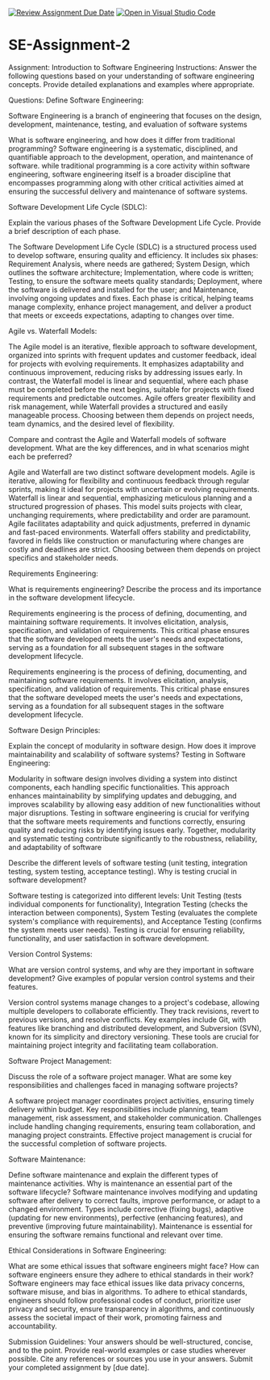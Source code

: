[![Review Assignment Due Date](https://classroom.github.com/assets/deadline-readme-button-24ddc0f5d75046c5622901739e7c5dd533143b0c8e959d652212380cedb1ea36.svg)](https://classroom.github.com/a/-ucQIGTc)
[![Open in Visual Studio Code](https://classroom.github.com/assets/open-in-vscode-718a45dd9cf7e7f842a935f5ebbe5719a5e09af4491e668f4dbf3b35d5cca122.svg)](https://classroom.github.com/online_ide?assignment_repo_id=15253352&assignment_repo_type=AssignmentRepo)
# SE-Assignment-2
Assignment: Introduction to Software Engineering
Instructions:
Answer the following questions based on your understanding of software engineering concepts. Provide detailed explanations and examples where appropriate.

Questions:
Define Software Engineering: 

Software Engineering is a branch of engineering that focuses on the design, development, maintenance, testing, and evaluation of software systems

What is software engineering, and how does it differ from traditional programming?
Software engineering is a systematic, disciplined, and quantifiable approach to the development, operation, and maintenance of software. while traditional programming is a core activity within software engineering, software engineering itself is a broader discipline that encompasses programming along with other critical activities aimed at ensuring the successful delivery and maintenance of software systems.


Software Development Life Cycle (SDLC):

Explain the various phases of the Software Development Life Cycle. Provide a brief description of each phase.

The Software Development Life Cycle (SDLC) is a structured process used to develop software, ensuring quality and efficiency. It includes six phases: Requirement Analysis, where needs are gathered; System Design, which outlines the software architecture; Implementation, where code is written; Testing, to ensure the software meets quality standards; Deployment, where the software is delivered and installed for the user; and Maintenance, involving ongoing updates and fixes. Each phase is critical, helping teams manage complexity, enhance project management, and deliver a product that meets or exceeds expectations, adapting to changes over time.

Agile vs. Waterfall Models:

The Agile model is an iterative, flexible approach to software development, organized into sprints with frequent updates and customer feedback, ideal for projects with evolving requirements. It emphasizes adaptability and continuous improvement, reducing risks by addressing issues early. In contrast, the Waterfall model is linear and sequential, where each phase must be completed before the next begins, suitable for projects with fixed requirements and predictable outcomes. Agile offers greater flexibility and risk management, while Waterfall provides a structured and easily manageable process. Choosing between them depends on project needs, team dynamics, and the desired level of flexibility.



Compare and contrast the Agile and Waterfall models of software development. What are the key differences, and in what scenarios might each be preferred?

Agile and Waterfall are two distinct software development models. Agile is iterative, allowing for flexibility and continuous feedback through regular sprints, making it ideal for projects with uncertain or evolving requirements. Waterfall is linear and sequential, emphasizing meticulous planning and a structured progression of phases. This model suits projects with clear, unchanging requirements, where predictability and order are paramount. Agile facilitates adaptability and quick adjustments, preferred in dynamic and fast-paced environments. Waterfall offers stability and predictability, favored in fields like construction or manufacturing where changes are costly and deadlines are strict. Choosing between them depends on project specifics and stakeholder needs.

Requirements Engineering:

What is requirements engineering? Describe the process and its importance in the software development lifecycle.

Requirements engineering is the process of defining, documenting, and maintaining software requirements. It involves elicitation, analysis, specification, and validation of requirements. This critical phase ensures that the software developed meets the user's needs and expectations, serving as a foundation for all subsequent stages in the software development lifecycle.

Requirements engineering is the process of defining, documenting, and maintaining software requirements. It involves elicitation, analysis, specification, and validation of requirements. This critical phase ensures that the software developed meets the user's needs and expectations, serving as a foundation for all subsequent stages in the software development lifecycle.

Software Design Principles:

Explain the concept of modularity in software design. How does it improve maintainability and scalability of software systems?
Testing in Software Engineering:

Modularity in software design involves dividing a system into distinct components, each handling specific functionalities. This approach enhances maintainability by simplifying updates and debugging, and improves scalability by allowing easy addition of new functionalities without major disruptions. Testing in software engineering is crucial for verifying that the software meets requirements and functions correctly, ensuring quality and reducing risks by identifying issues early. Together, modularity and systematic testing contribute significantly to the robustness, reliability, and adaptability of software

Describe the different levels of software testing (unit testing, integration testing, system testing, acceptance testing). Why is testing crucial in software development?

Software testing is categorized into different levels: Unit Testing (tests individual components for functionality), Integration Testing (checks the interaction between components), System Testing (evaluates the complete system's compliance with requirements), and Acceptance Testing (confirms the system meets user needs). Testing is crucial for ensuring reliability, functionality, and user satisfaction in software development.


Version Control Systems:

What are version control systems, and why are they important in software development? Give examples of popular version control systems and their features.

Version control systems manage changes to a project's codebase, allowing multiple developers to collaborate efficiently. They track revisions, revert to previous versions, and resolve conflicts. Key examples include Git, with features like branching and distributed development, and Subversion (SVN), known for its simplicity and directory versioning. These tools are crucial for maintaining project integrity and facilitating team collaboration.

Software Project Management:

Discuss the role of a software project manager. What are some key responsibilities and challenges faced in managing software projects?

A software project manager coordinates project activities, ensuring timely delivery within budget. Key responsibilities include planning, team management, risk assessment, and stakeholder communication. Challenges include handling changing requirements, ensuring team collaboration, and managing project constraints. Effective project management is crucial for the successful completion of software projects.

Software Maintenance:

Define software maintenance and explain the different types of maintenance activities. Why is maintenance an essential part of the software lifecycle?
Software maintenance involves modifying and updating software after delivery to correct faults, improve performance, or adapt to a changed environment. Types include corrective (fixing bugs), adaptive (updating for new environments), perfective (enhancing features), and preventive (improving future maintainability). Maintenance is essential for ensuring the software remains functional and relevant over time.

Ethical Considerations in Software Engineering:

What are some ethical issues that software engineers might face? How can software engineers ensure they adhere to ethical standards in their work?
Software engineers may face ethical issues like data privacy concerns, software misuse, and bias in algorithms. To adhere to ethical standards, engineers should follow professional codes of conduct, prioritize user privacy and security, ensure transparency in algorithms, and continuously assess the societal impact of their work, promoting fairness and accountability.

Submission Guidelines:
Your answers should be well-structured, concise, and to the point.
Provide real-world examples or case studies wherever possible.
Cite any references or sources you use in your answers.
Submit your completed assignment by [due date].

